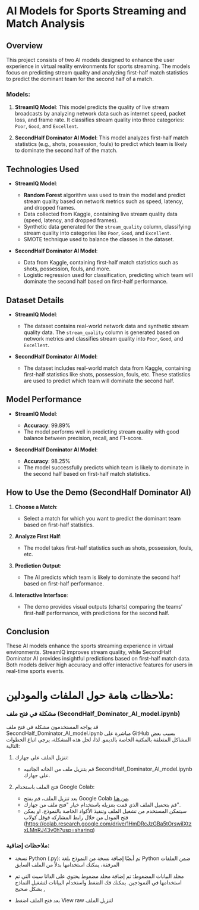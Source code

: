 # AI Models for Sports Streaming and Match Analysis

## Overview

This project consists of two AI models designed to enhance the user experience in virtual reality environments for sports streaming. The models focus on predicting stream quality and analyzing first-half match statistics to predict the dominant team for the second half of a match.

### Models:

1. **StreamIQ Model**: This model predicts the quality of live stream broadcasts by analyzing network data such as internet speed, packet loss, and frame rate. It classifies stream quality into three categories: `Poor`, `Good`, and `Excellent`.
   
2. **SecondHalf Dominator AI Model**: This model analyzes first-half match statistics (e.g., shots, possession, fouls) to predict which team is likely to dominate the second half of the match.

## Technologies Used

- **StreamIQ Model**:
    - **Random Forest** algorithm was used to train the model and predict stream quality based on network metrics such as speed, latency, and dropped frames.
    - Data collected from Kaggle, containing live stream quality data (speed, latency, and dropped frames).
    - Synthetic data generated for the `stream_quality` column, classifying stream quality into categories like `Poor`, `Good`, and `Excellent`.
    - SMOTE technique used to balance the classes in the dataset.
  
- **SecondHalf Dominator AI Model**:
    - Data from Kaggle, containing first-half match statistics such as shots, possession, fouls, and more.
    - Logistic regression used for classification, predicting which team will dominate the second half based on first-half performance.

## Dataset Details

- **StreamIQ Model**:
    - The dataset contains real-world network data and synthetic stream quality data. The `stream_quality` column is generated based on network metrics and classifies stream quality into `Poor`, `Good`, and `Excellent`.
  
- **SecondHalf Dominator AI Model**:
    - The dataset includes real-world match data from Kaggle, containing first-half statistics like shots, possession, fouls, etc. These statistics are used to predict which team will dominate the second half.

## Model Performance

- **StreamIQ Model**:
    - **Accuracy**: 99.89%
    - The model performs well in predicting stream quality with good balance between precision, recall, and F1-score.

- **SecondHalf Dominator AI Model**:
    - **Accuracy**: 98.25%
    - The model successfully predicts which team is likely to dominate in the second half based on first-half match statistics.

## How to Use the Demo (SecondHalf Dominator AI)

1. **Choose a Match**:
    - Select a match for which you want to predict the dominant team based on first-half statistics.

2. **Analyze First Half**:
    - The model takes first-half statistics such as shots, possession, fouls, etc.

3. **Prediction Output**:
    - The AI predicts which team is likely to dominate the second half based on first-half performance.

4. **Interactive Interface**:
    - The demo provides visual outputs (charts) comparing the teams’ first-half performance, with predictions for the second half.

## Conclusion

These AI models enhance the sports streaming experience in virtual environments. StreamIQ improves stream quality, while SecondHalf Dominator AI provides insightful predictions based on first-half match data. Both models deliver high accuracy and offer interactive features for users in real-time sports events.
# ملاحظات هامة حول الملفات والمودلين:

### مشكلة في فتح ملف  (SecondHalf_Dominator_AI_model.ipynb)

قد يواجه المستخدمون مشكلة في فتح ملف SecondHalf_Dominator_AI_model.ipynb مباشرة على GitHub بسبب بعض المشاكل المتعلقة بالمكتبة الخاصة بالديمو. لذا، لحل هذه المشكلة، يرجى اتباع الخطوات التالية:

1. تنزيل الملف على جهازك:
   - قم بتنزيل ملف من الخانه الجانبيه SecondHalf_Dominator_AI_model.ipynb على جهازك.

2. فتح الملف باستخدام Google Colab:
   - بعد تنزيل الملف، قم بفتح Google Colab [من هنا](https://colab.research.google.com/).
   - قم بتحميل الملف الذي قمت بتنزيله باستخدام خيار "فتح ملف من جهازك".
   - سيتمكن المستخدم من تشغيل الملف وتنفيذ الأكواد الخاصة بالنموذج.
او يمكن فتح المودل من خلال رابط المشاركه قوقل كولاب (https://colab.research.google.com/drive/1HmDRcJzGBa5tOrswiIXtzxLMnRJ43v0h?usp=sharing)
### ملاحظات إضافية:
- نسخة Python (.py): تم أيضًا إضافة نسخة من النموذج بلغة Python ضمن الملفات المرفقة، يمكنك استخدامها بدلاً من الملف السابق 
  
- مجلد البيانات المضغوط: تم إضافة مجلد مضغوط يحتوي على الداتا سيت التي تم استخدامها في النموذجين. يمكنك فك الضغط واستخدام البيانات لتشغيل النماذج بشكل صحيح ,
-  بعد فتح الملف اضغط View raw لتنزيل الملف
